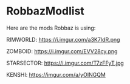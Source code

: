# RobbazModlist

Here are the mods Robbaz is using:

RIMWORLD: https://i.imgur.com/a3K7IdR.png

ZOMBOID: https://i.imgur.com/EVV28cy.png

STARSECTOR: https://i.imgur.com/T7zFFyT.jpg

KENSHI: https://imgur.com/a/yOINGQM
